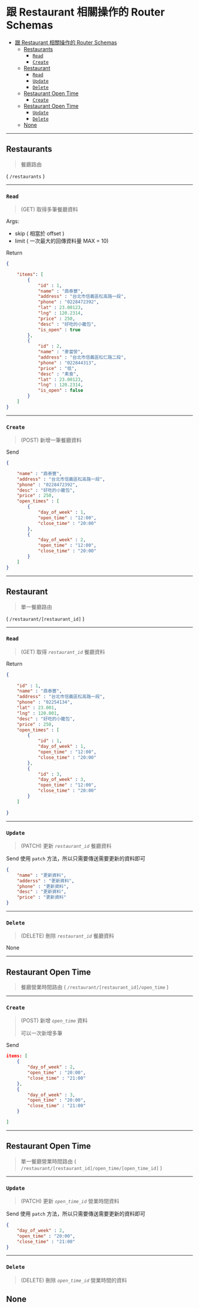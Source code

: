 # 跟 Restaurant 相關操作的 Router Schemas

- [跟 Restaurant 相關操作的 Router Schemas](#跟-restaurant-相關操作的-router-schemas)
  - [Restaurants](#restaurants)
    - [`Read`](#read)
    - [`Create`](#create)
  - [Restaurant](#restaurant)
    - [`Read`](#read-1)
    - [`Update`](#update)
    - [`Delete`](#delete)
  - [Restaurant Open Time](#restaurant-open-time)
    - [`Create`](#create-1)
  - [Restaurant Open Time](#restaurant-open-time-1)
    - [`Update`](#update-1)
    - [`Delete`](#delete-1)
  - [None](#none)


---
## Restaurants 

> 餐廳路由

( `/restaurants` )

---

### `Read`

> (GET) 取得多筆餐廳資料

Args:
* skip ( 相當於 offset )
* limit ( 一次最大的回傳資料量 MAX = 10)

Return
```json
{

    "items": [
        {
            "id" : 1,
            "name" : "鼎泰豐",
            "address" : "台北市信義區松高路一段",
            "phone" : "0228472392",
            "lat" : 23.00123,
            "lng" : 120.2314,
            "price" : 250,
            "desc" : "好吃的小籠包",
            "is_open" : true
        },
        {
            "id" : 2,
            "name" : "麥當勞",
            "address" : "台北市信義區松仁路二段",
            "phone" : "022844313",
            "price" : "低",
            "desc" : "素食",
            "lat" : 23.00123,
            "lng" : 120.2314,
            "is_open" : false
        }
    ]
}
```

---

### `Create`

> (POST) 新增一筆餐廳資料

Send
```json
{

    "name" : "鼎泰豐",
    "address" : "台北市信義區松高路一段",
    "phone" : "0228472392",
    "desc" : "好吃的小籠包",
    "price" : 250,
    "open_times" : [
        {
            "day_of_week" : 1,
            "open_time" : "12:00",
            "close_time" : "20:00"
        },
        {
            "day_of_week" : 2,
            "open_time" : "12:00",
            "close_time" : "20:00"
        }
    ]
}
```

---

## Restaurant 
> 單一餐廳路由
> 
( `/restaurant/[restaurant_id]` )

---

### `Read`

> (GET) 取得 *`restaurant_id`* 餐廳資料

Return
```json
{
    
    "id" : 1,
    "name" : "鼎泰豐",
    "address" : "台北市信義區松高路一段",
    "phone" : "02254134",
    "lat" : 23.001,
    "lng" : 120.001,
    "desc" : "好吃的小籠包",
    "price" : 250,
    "open_times" : [
        {
            "id" : 1,
            "day_of_week" : 1,
            "open_time" : "12:00",
            "close_time" : "20:00"
        },
        {
            "id" : 3,
            "day_of_week" : 3,
            "open_time" : "12:00",
            "close_time" : "20:00"
        }
    ]
    
}
```

---

### `Update`

> (PATCH) 更新 *`restaurant_id`* 餐廳資料

Send
使用 `patch` 方法，所以只需要傳送需要更新的資料即可
```json
{
    "name" : "更新資料",
    "adderss" : "更新資料",
    "phone" : "更新資料",
    "desc" : "更新資料",
    "price" : "更新資料"
}
```

---

### `Delete`

> (DELETE) 刪除 *`restaurant_id`* 餐廳資料

None

---
## Restaurant Open Time
> 餐廳營業時間路由
( `/restaurant/[restaurant_id]/open_time` )

---

### `Create`

> (POST) 新增 *`open_time`* 資料
> 
> 可以一次新增多筆

Send
```json
items: [
    {
        "day_of_week" : 2,
        "open_time" : "20:00",
        "close_time" : "21:00"
    },
    {
        "day_of_week" : 3,
        "open_time" : "20:00",
        "close_time" : "21:00"
    }

]

```

---
## Restaurant Open Time 
> 單一餐廳營業時間路由
( `/restaurant/[restaurant_id]/open_time/[open_time_id]` )

---

### `Update`

> (PATCH) 更新 *`open_time_id`* 營業時間資料

Send
使用 `patch` 方法，所以只需要傳送需要更新的資料即可
```json
{
    "day_of_week" : 2,
    "open_time" : "20:00",
    "close_time" : "21:00"
}
```

---

### `Delete`

> (DELETE) 刪除 *`open_time_id`* 營業時間的資料

None
---
